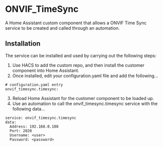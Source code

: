# ONVIF_TimeSync
A Home Assistant custom component that allows a ONVIF Time Sync service to be created and called through an automation.

## Installation
The service can be installed and used by carrying out the following steps:
1. Use HACS to add the custom repo, and then install the customer component into Home Assistant.
2. Once installed, edit your configuration.yaml file and add the following...

```
# configuration.yaml entry
onvif_timesync.timesync:
```

3. Reload Home Assistant for the customer component to be loaded up.
4. Use an automation to call the onvif_timesync.timesync service with the following data...

```
service: onvif_timesync.timesync
data:
  Address: 192.168.0.108
  Port: 2020
  Username: <user>
  Password: <password>
```

